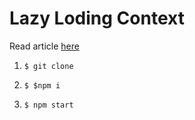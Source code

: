 # Lazy Loding Context

Read article [here](https://medium.com/@blackb8r/react-context-api-and-lazy-loading-4c4b0a48f696)

1. `$ git clone`

2. `$ $npm i`

3. `$ npm start`
